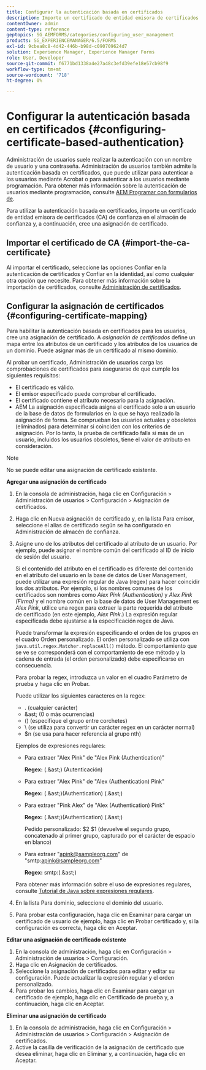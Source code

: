 ```yaml
---
title: Configurar la autenticación basada en certificados
description: Importe un certificado de entidad emisora de certificados (CA) en el almacén de confianza y cree una asignación de certificado para la autenticación basada en certificados.
contentOwner: admin
content-type: reference
geptopics: SG_AEMFORMS/categories/configuring_user_management
products: SG_EXPERIENCEMANAGER/6.5/FORMS
exl-id: 9cbea8c8-4d42-446b-b98d-c090709624d7
solution: Experience Manager, Experience Manager Forms
role: User, Developer
source-git-commit: f6771bd1338a4e27a48c3efd39efe18e57cb98f9
workflow-type: tm+mt
source-wordcount: '718'
ht-degree: 0%

---
```


# Configurar la autenticación basada en certificados {#configuring-certificate-based-authentication}

Administración de usuarios suele realizar la autenticación con un nombre de usuario y una contraseña. Administración de usuarios también admite la autenticación basada en certificados, que puede utilizar para autenticar a los usuarios mediante Acrobat o para autenticar a los usuarios mediante programación. Para obtener más información sobre la autenticación de usuarios mediante programación, consulte [AEM Programar con formularios de](https://www.adobe.com/go/learn_aemforms_programming_63).

Para utilizar la autenticación basada en certificados, importe un certificado de entidad emisora de certificados (CA) de confianza en el almacén de confianza y, a continuación, cree una asignación de certificado.

## Importar el certificado de CA {#import-the-ca-certificate}

Al importar el certificado, seleccione las opciones Confiar en la autenticación de certificados y Confiar en la identidad, así como cualquier otra opción que necesite. Para obtener más información sobre la importación de certificados, consulte [Administración de certificados](/help/forms/using/admin-help/certificates.md#managing-certificates).

## Configurar la asignación de certificados {#configuring-certificate-mapping}

Para habilitar la autenticación basada en certificados para los usuarios, cree una asignación de certificado. A *asignación de certificados* define un mapa entre los atributos de un certificado y los atributos de los usuarios de un dominio. Puede asignar más de un certificado al mismo dominio.

Al probar un certificado, Administración de usuarios carga las comprobaciones de certificados para asegurarse de que cumple los siguientes requisitos:

* El certificado es válido.
* El emisor especificado puede comprobar el certificado.
* El certificado contiene el atributo necesario para la asignación.
* AEM La asignación especificada asigna el certificado solo a un usuario de la base de datos de formularios en la que se haya realizado la asignación de forma. Se comprueban los usuarios actuales y obsoletos (eliminados) para determinar si coinciden con los criterios de asignación. Por lo tanto, la prueba de certificado falla si más de un usuario, incluidos los usuarios obsoletos, tiene el valor de atributo en consideración.

>[!NOTE]
>
>No se puede editar una asignación de certificado existente.

**Agregar una asignación de certificado**

1. En la consola de administración, haga clic en Configuración > Administración de usuarios > Configuración > Asignación de certificados.
1. Haga clic en Nueva asignación de certificado y, en la lista Para emisor, seleccione el alias de certificado según se ha configurado en Administración de almacén de confianza.
1. Asigne uno de los atributos del certificado al atributo de un usuario. Por ejemplo, puede asignar el nombre común del certificado al ID de inicio de sesión del usuario.

   Si el contenido del atributo en el certificado es diferente del contenido en el atributo del usuario en la base de datos de User Management, puede utilizar una expresión regular de Java (regex) para hacer coincidir los dos atributos. Por ejemplo, si los nombres comunes de los certificados son nombres como *Alex Pink (Authentication)* y *Alex Pink (Firma)* y el nombre común en la base de datos de User Management es *Alex Pink*, utilice una regex para extraer la parte requerida del atributo de certificado (en este ejemplo, *Alex Pink*.) La expresión regular especificada debe ajustarse a la especificación regex de Java.

   Puede transformar la expresión especificando el orden de los grupos en el cuadro Orden personalizado. El orden personalizado se utiliza con `java.util.regex.Matcher.replaceAll()` método. El comportamiento que se ve se corresponderá con el comportamiento de ese método y la cadena de entrada (el orden personalizado) debe especificarse en consecuencia.

   Para probar la regex, introduzca un valor en el cuadro Parámetro de prueba y haga clic en Probar.

   Puede utilizar los siguientes caracteres en la regex:

   * . (cualquier carácter)
   * &amp;ast; (0 o más ocurrencias)
   * () (especifique el grupo entre corchetes)
   * \ (se utiliza para convertir un carácter regex en un carácter normal)
   * $n (se usa para hacer referencia al grupo nth)

   Ejemplos de expresiones regulares:

   * Para extraer &quot;Alex Pink&quot; de &quot;Alex Pink (Authentication)&quot;

     **Regex:** (.&amp;ast;) \(Autenticación\)

   * Para extraer &quot;Alex Pink&quot; de &quot;Alex (Authentication) Pink&quot;

     **Regex:** (.&amp;ast;)\(Authentication\) (.&amp;ast;)

   * Para extraer &quot;Pink Alex&quot; de &quot;Alex (Authentication) Pink&quot;

     **Regex:** (.&amp;ast;)\(Authentication\) (.&amp;ast;)

     Pedido personalizado: $2 $1 (devuelve el segundo grupo, concatenado al primer grupo, capturado por el carácter de espacio en blanco)

   * Para extraer &quot;apink@sampleorg.com&quot; de &quot;smtp:apink@sampleorg.com&quot;

     **Regex:** smtp:(.&amp;ast;)

   Para obtener más información sobre el uso de expresiones regulares, consulte [Tutorial de Java sobre expresiones regulares](https://java.sun.com/docs/books/tutorial/essential/regex/).

1. En la lista Para dominio, seleccione el dominio del usuario.
1. Para probar esta configuración, haga clic en Examinar para cargar un certificado de usuario de ejemplo, haga clic en Probar certificado y, si la configuración es correcta, haga clic en Aceptar.

**Editar una asignación de certificado existente**

1. En la consola de administración, haga clic en Configuración > Administración de usuarios > Configuración.
1. Haga clic en Asignación de certificados.
1. Seleccione la asignación de certificados para editar y editar su configuración. Puede actualizar la expresión regular y el orden personalizado.
1. Para probar los cambios, haga clic en Examinar para cargar un certificado de ejemplo, haga clic en Certificado de prueba y, a continuación, haga clic en Aceptar.

**Eliminar una asignación de certificado**

1. En la consola de administración, haga clic en Configuración > Administración de usuarios > Configuración > Asignación de certificados.
1. Active la casilla de verificación de la asignación de certificado que desea eliminar, haga clic en Eliminar y, a continuación, haga clic en Aceptar.
